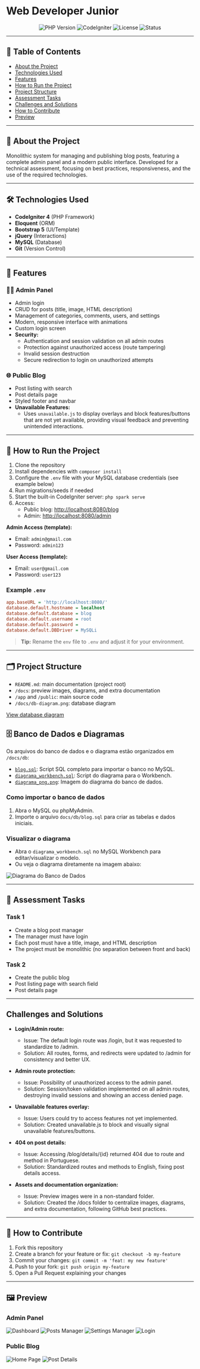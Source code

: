 # Web Developer Junior

<p align="center">
  <img src="https://img.shields.io/badge/PHP-8.1%2B-blue" alt="PHP Version"/>
  <img src="https://img.shields.io/badge/CodeIgniter-4.x-red" alt="CodeIgniter"/>
  <img src="https://img.shields.io/badge/License-MIT-green" alt="License"/>
  <img src="https://img.shields.io/badge/Status-In%20Development-yellow" alt="Status"/>
</p>

---

## 📑 Table of Contents
- [About the Project](#about-the-project)
- [Technologies Used](#technologies-used)
- [Features](#features)
- [How to Run the Project](#how-to-run-the-project)
- [Project Structure](#project-structure)
- [Assessment Tasks](#assessment-tasks)
- [Challenges and Solutions](#challenges-and-solutions)
- [How to Contribute](#how-to-contribute)
- [Preview](#preview)

---

## 📝 About the Project
Monolithic system for managing and publishing blog posts, featuring a complete admin panel and a modern public interface. Developed for a technical assessment, focusing on best practices, responsiveness, and the use of the required technologies.

---

## 🛠️ Technologies Used
- **CodeIgniter 4** (PHP Framework)
- **Eloquent** (ORM)
- **Bootstrap 5** (UI/Template)
- **jQuery** (Interactions)
- **MySQL** (Database)
- **Git** (Version Control)

---

## 🚀 Features

### 👨‍💻 Admin Panel
- Admin login
- CRUD for posts (title, image, HTML description)
- Management of categories, comments, users, and settings
- Modern, responsive interface with animations
- Custom login screen
- **Security:**
  - Authentication and session validation on all admin routes
  - Protection against unauthorized access (route tampering)
  - Invalid session destruction
  - Secure redirection to login on unauthorized attempts

### 🌐 Public Blog
- Post listing with search
- Post details page
- Styled footer and navbar
- **Unavailable Features:**
  - Uses `unavailable.js` to display overlays and block features/buttons that are not yet available, providing visual feedback and preventing unintended interactions.

---

## 🏁 How to Run the Project

1. Clone the repository
2. Install dependencies with `composer install`
3. Configure the `.env` file with your MySQL database credentials (see example below)
4. Run migrations/seeds if needed
5. Start the built-in CodeIgniter server: `php spark serve`
6. Access:
   - Public blog: [http://localhost:8080/blog](http://localhost:8080/blog)
   - Admin: [http://localhost:8080/admin](http://localhost:8080/admin)

**Admin Access (template):**
- Email: `admin@gmail.com`
- Password: `admin123`

**User Access (template):**
- Email: `user@gmail.com`
- Password: `user123`

### Example `.env`
```ini
app.baseURL = 'http://localhost:8080/'
database.default.hostname = localhost
database.default.database = blog
database.default.username = root
database.default.password =
database.default.DBDriver = MySQLi
```

> **Tip:** Rename the `env` file to `.env` and adjust it for your environment.

---

## 🗂️ Project Structure
- `README.md`: main documentation (project root)
- `/docs`: preview images, diagrams, and extra documentation
- `/app` and `/public`: main source code
- `/docs/db-diagram.png`: database diagram

[View database diagram](docs/db-diagram.png) <!-- Remove or adjust if not available -->

## 🗄️ Banco de Dados e Diagramas

Os arquivos do banco de dados e o diagrama estão organizados em `/docs/db`:

- [`blog.sql`](docs/db/blog.sql): Script SQL completo para importar o banco no MySQL.
- [`diagrama_workbench.sql`](docs/db/diagrama_workbench.sql): Script do diagrama para o Workbench.
- [`diagrama_png.png`](docs/db/diagrama_png.png): Imagem do diagrama do banco de dados.

### Como importar o banco de dados
1. Abra o MySQL ou phpMyAdmin.
2. Importe o arquivo `docs/db/blog.sql` para criar as tabelas e dados iniciais.

### Visualizar o diagrama
- Abra o `diagrama_workbench.sql` no MySQL Workbench para editar/visualizar o modelo.
- Ou veja o diagrama diretamente na imagem abaixo:

![Diagrama do Banco de Dados](docs/db/diagrama_png.png)

---

## 📄 Assessment Tasks

### Task 1
- Create a blog post manager
- The manager must have login
- Each post must have a title, image, and HTML description
- The project must be monolithic (no separation between front and back)

### Task 2
- Create the public blog
- Post listing page with search field
- Post details page

---

## Challenges and Solutions

- **Login/Admin route:**
  - Issue: The default login route was /login, but it was requested to standardize to /admin.
  - Solution: All routes, forms, and redirects were updated to /admin for consistency and better UX.

- **Admin route protection:**
  - Issue: Possibility of unauthorized access to the admin panel.
  - Solution: Session/token validation implemented on all admin routes, destroying invalid sessions and showing an access denied page.

- **Unavailable features overlay:**
  - Issue: Users could try to access features not yet implemented.
  - Solution: Created unavailable.js to block and visually signal unavailable features/buttons.

- **404 on post details:**
  - Issue: Accessing /blog/details/{id} returned 404 due to route and method in Portuguese.
  - Solution: Standardized routes and methods to English, fixing post details access.

- **Assets and documentation organization:**
  - Issue: Preview images were in a non-standard folder.
  - Solution: Created the /docs folder to centralize images, diagrams, and extra documentation, following GitHub best practices.

---

## 🤝 How to Contribute

1. Fork this repository
2. Create a branch for your feature or fix: `git checkout -b my-feature`
3. Commit your changes: `git commit -m 'feat: my new feature'`
4. Push to your fork: `git push origin my-feature`
5. Open a Pull Request explaining your changes

---

## 🖼️ Preview

### Admin Panel

![Dashboard](docs/DashboardManager.png)
![Posts Manager](docs/PostsManager.png)
![Settings Manager](docs/SettingsManager.png)
![Login](docs/AuthPage.png)

### Public Blog

![Home Page](docs/BlogHome.png)
![Post Details](docs/BlogDetailsPosts.png)
